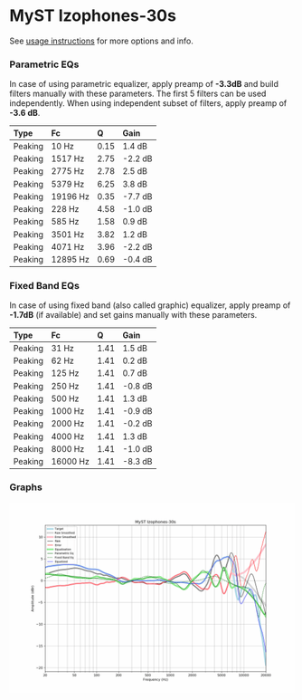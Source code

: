 # MyST Izophones-30s
See [usage instructions](https://github.com/jaakkopasanen/AutoEq#usage) for more options and info.

### Parametric EQs
In case of using parametric equalizer, apply preamp of **-3.3dB** and build filters manually
with these parameters. The first 5 filters can be used independently.
When using independent subset of filters, apply preamp of **-3.6 dB**.

| Type    | Fc       |    Q | Gain    |
|:--------|:---------|:-----|:--------|
| Peaking | 10 Hz    | 0.15 | 1.4 dB  |
| Peaking | 1517 Hz  | 2.75 | -2.2 dB |
| Peaking | 2775 Hz  | 2.78 | 2.5 dB  |
| Peaking | 5379 Hz  | 6.25 | 3.8 dB  |
| Peaking | 19196 Hz | 0.35 | -7.7 dB |
| Peaking | 228 Hz   | 4.58 | -1.0 dB |
| Peaking | 585 Hz   | 1.58 | 0.9 dB  |
| Peaking | 3501 Hz  | 3.82 | 1.2 dB  |
| Peaking | 4071 Hz  | 3.96 | -2.2 dB |
| Peaking | 12895 Hz | 0.69 | -0.4 dB |

### Fixed Band EQs
In case of using fixed band (also called graphic) equalizer, apply preamp of **-1.7dB**
(if available) and set gains manually with these parameters.

| Type    | Fc       |    Q | Gain    |
|:--------|:---------|:-----|:--------|
| Peaking | 31 Hz    | 1.41 | 1.5 dB  |
| Peaking | 62 Hz    | 1.41 | 0.2 dB  |
| Peaking | 125 Hz   | 1.41 | 0.7 dB  |
| Peaking | 250 Hz   | 1.41 | -0.8 dB |
| Peaking | 500 Hz   | 1.41 | 1.3 dB  |
| Peaking | 1000 Hz  | 1.41 | -0.9 dB |
| Peaking | 2000 Hz  | 1.41 | -0.2 dB |
| Peaking | 4000 Hz  | 1.41 | 1.3 dB  |
| Peaking | 8000 Hz  | 1.41 | -1.0 dB |
| Peaking | 16000 Hz | 1.41 | -8.3 dB |

### Graphs
![](./MyST%20Izophones-30s.png)